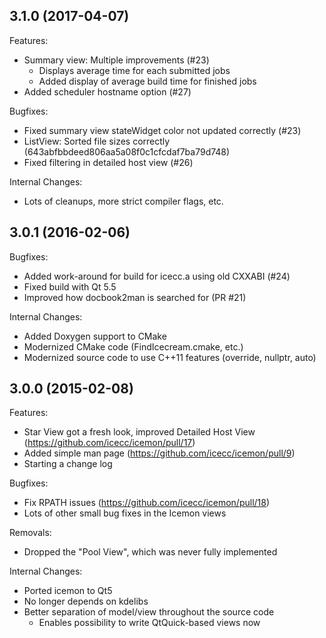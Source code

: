 ## 3.1.0 (2017-04-07)

Features:

- Summary view: Multiple improvements (#23)
    - Displays average time for each submitted jobs
    - Added display of average build time for finished jobs
- Added scheduler hostname option (#27)

Bugfixes:

- Fixed summary view stateWidget color not updated correctly (#23)
- ListView: Sorted file sizes correctly (643abfbbdeed806aa5a08f0c1cfcdaf7ba79d748)
- Fixed filtering in detailed host view (#26)

Internal Changes:

- Lots of cleanups, more strict compiler flags, etc.

## 3.0.1 (2016-02-06)

Bugfixes:

- Added work-around for build for icecc.a using old CXXABI (#24)
- Fixed build with Qt 5.5
- Improved how docbook2man is searched for (PR #21)

Internal Changes:

- Added Doxygen support to CMake
- Modernized CMake code (FindIcecream.cmake, etc.)
- Modernized source code to use C++11 features (override, nullptr, auto)

## 3.0.0 (2015-02-08)

Features:

- Star View got a fresh look, improved Detailed Host View (https://github.com/icecc/icemon/pull/17)
- Added simple man page (https://github.com/icecc/icemon/pull/9)
- Starting a change log

Bugfixes:

- Fix RPATH issues (https://github.com/icecc/icemon/pull/18)
- Lots of other small bug fixes in the Icemon views

Removals:

- Dropped the "Pool View", which was never fully implemented

Internal Changes:

- Ported icemon to Qt5
- No longer depends on kdelibs
- Better separation of model/view throughout the source code
    - Enables possibility to write QtQuick-based views now
